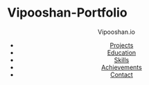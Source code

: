 # Vipooshan-Portfolio



<header>
            <div class="logo"><span>Vipooshan.io</span></div>
            <nav>
                <ul>
                    <li><a href="#">Projects</a></li>
                    <li><a href="#">Education</a></li>
                    <li><a href="#">Skills</a></li>
                    <li><a href="#">Achievements</a></li>
                    <li><a href="#">Contact</a></li>
                </ul>
            </nav>
        </header>